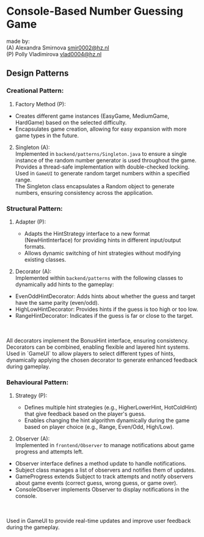 # Console-Based Number Guessing Game

made by:
<br>
(A) Alexandra Smirnova smir0002@hz.nl
<br>
(P) Polly Vladimirova vlad0004@hz.nl

## Design Patterns

### Creational Pattern:
1. Factory Method (P):
  - Creates different game instances (EasyGame, MediumGame, HardGame) based on the selected difficulty.
  - Encapsulates game creation, allowing for easy expansion with more game types in the future.

2. Singleton (A):
<br> Implemented in `backend/patterns/Singleton.java` to ensure a single instance of the random number generator is used throughout the game. 
<br> Provides a thread-safe implementation with double-checked locking. 
<br> Used in `GameUI` to generate random target numbers within a specified range.
<br> The Singleton class encapsulates a Random object to generate numbers, ensuring consistency across the application.

### Structural Pattern:
1. Adapter (P):
   - Adapts the HintStrategy interface to a new format (NewHintInterface) for providing hints in different input/output formats.
   - Allows dynamic switching of hint strategies without modifying existing classes.

2. Decorator (A):
<br> Implemented within `backend/patterns` with the following classes to dynamically add hints to the gameplay:
- EvenOddHintDecorator: Adds hints about whether the guess and target have the same parity (even/odd).
- HighLowHintDecorator: Provides hints if the guess is too high or too low.
- RangeHintDecorator: Indicates if the guess is far or close to the target.
<br>
<br> All decorators implement the BonusHint interface, ensuring consistency.
<br> Decorators can be combined, enabling flexible and layered hint systems.
<br> Used in `GameUI` to allow players to select different types of hints, dynamically applying the chosen decorator to generate enhanced feedback during gameplay.

### Behavioural Pattern:
1. Strategy (P):
   - Defines multiple hint strategies (e.g., HigherLowerHint, HotColdHint) that give feedback based on the player's guess.
   - Enables changing the hint algorithm dynamically during the game based on player choice (e.g., Range, Even/Odd, High/Low).

2. Observer (A):
<br> Implemented in `frontend/Observer` to manage notifications about game progress and attempts left.
- Observer interface defines a method update to handle notifications.
- Subject class manages a list of observers and notifies them of updates.
- GameProgress extends Subject to track attempts and notify observers about game events (correct guess, wrong guess, or game over).
- ConsoleObserver implements Observer to display notifications in the console.
<br>
<br> Used in GameUI to provide real-time updates and improve user feedback during the gameplay.
